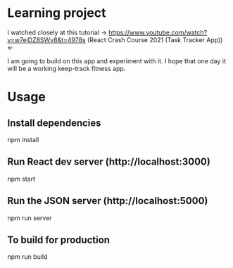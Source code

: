 
# Learning project

I watched closely at this tutorial -> https://www.youtube.com/watch?v=w7ejDZ8SWv8&t=4978s (React Crash Course 2021 (Task Tracker App)) <-

I am going to build on this app and experiment with it. I hope that one day it will be a working keep-track fitness app.


# Usage

## Install dependencies
npm install

## Run React dev server (http://localhost:3000)
npm start

## Run the JSON server (http://localhost:5000)
npm run server

## To build for production
npm run build
